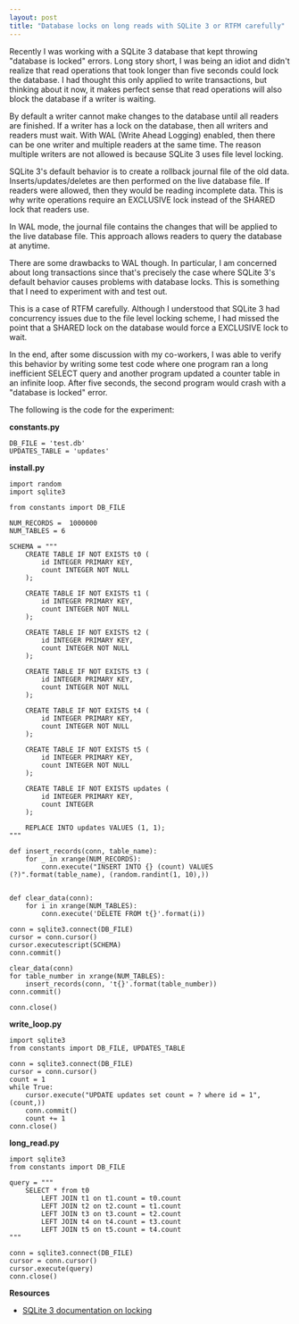 ```yaml
---
layout: post
title: "Database locks on long reads with SQLite 3 or RTFM carefully"
---
```


Recently I was working with a SQLite 3 database that kept throwing "database is locked" errors. Long story short, I was being an idiot and didn't realize that read operations that took longer than five seconds could lock the database. I had thought this only applied to write transactions, but thinking about it now, it makes perfect sense that read operations will also block the database if a writer is waiting.

By default a writer cannot make changes to the database until all readers are finished. If a writer has a lock on the database, then all writers and readers must wait. With WAL (Write Ahead Logging) enabled, then there can be one writer and multiple readers at the same time. The reason multiple writers are not allowed is because SQLite 3 uses file level locking.

SQLite 3's default behavior is to create a rollback journal file of the old data. Inserts/updates/deletes are then performed on the live database file. If readers were allowed, then they would be reading incomplete data. This is why write operations require an EXCLUSIVE lock instead of the SHARED lock that readers use.

In WAL mode, the journal file contains the changes that will be applied to the live database file. This approach allows readers to query the database at anytime.

There are some drawbacks to WAL though. In particular, I am concerned about long transactions since that's precisely the case where SQLite 3's default behavior causes problems with database locks. This is something that I need to experiment with and test out.

This is a case of RTFM carefully. Although I understood that SQLite 3 had concurrency issues due to the file level locking scheme, I had missed the point that a SHARED lock on the database would force a EXCLUSIVE lock to wait.

In the end, after some discussion with my co-workers, I was able to verify this behavior by writing some test code where one program ran a long inefficient SELECT query and another program updated a counter table in an infinite loop. After five seconds, the second program would crash with a "database is locked" error.

The following is the code for the experiment:

**constants.py**

```
DB_FILE = 'test.db'
UPDATES_TABLE = 'updates'
```

**install.py**

```
import random
import sqlite3

from constants import DB_FILE

NUM_RECORDS =  1000000
NUM_TABLES = 6

SCHEMA = """
    CREATE TABLE IF NOT EXISTS t0 (
        id INTEGER PRIMARY KEY,
        count INTEGER NOT NULL
    );

    CREATE TABLE IF NOT EXISTS t1 (
        id INTEGER PRIMARY KEY,
        count INTEGER NOT NULL
    );

    CREATE TABLE IF NOT EXISTS t2 (
        id INTEGER PRIMARY KEY,
        count INTEGER NOT NULL
    );

    CREATE TABLE IF NOT EXISTS t3 (
        id INTEGER PRIMARY KEY,
        count INTEGER NOT NULL
    );

    CREATE TABLE IF NOT EXISTS t4 (
        id INTEGER PRIMARY KEY,
        count INTEGER NOT NULL
    );

    CREATE TABLE IF NOT EXISTS t5 (
        id INTEGER PRIMARY KEY,
        count INTEGER NOT NULL
    );

    CREATE TABLE IF NOT EXISTS updates (
        id INTEGER PRIMARY KEY,
        count INTEGER
    );

    REPLACE INTO updates VALUES (1, 1);
"""

def insert_records(conn, table_name):
    for _ in xrange(NUM_RECORDS):
        conn.execute("INSERT INTO {} (count) VALUES (?)".format(table_name), (random.randint(1, 10),))


def clear_data(conn):
    for i in xrange(NUM_TABLES):
        conn.execute('DELETE FROM t{}'.format(i))

conn = sqlite3.connect(DB_FILE)
cursor = conn.cursor()
cursor.executescript(SCHEMA)
conn.commit()

clear_data(conn)
for table_number in xrange(NUM_TABLES):
    insert_records(conn, 't{}'.format(table_number))
conn.commit()

conn.close()
```

**write_loop.py**

```
import sqlite3
from constants import DB_FILE, UPDATES_TABLE

conn = sqlite3.connect(DB_FILE)
cursor = conn.cursor()
count = 1
while True:
    cursor.execute("UPDATE updates set count = ? where id = 1", (count,))
    conn.commit()
    count += 1
conn.close()
```

**long_read.py**

```
import sqlite3
from constants import DB_FILE

query = """
    SELECT * from t0
        LEFT JOIN t1 on t1.count = t0.count
        LEFT JOIN t2 on t2.count = t1.count
        LEFT JOIN t3 on t3.count = t2.count
        LEFT JOIN t4 on t4.count = t3.count
        LEFT JOIN t5 on t5.count = t4.count
"""

conn = sqlite3.connect(DB_FILE)
cursor = conn.cursor()
cursor.execute(query)
conn.close()
```

**Resources**

- [SQLite 3 documentation on locking](http://www.sqlite.org/lockingv3.html)
